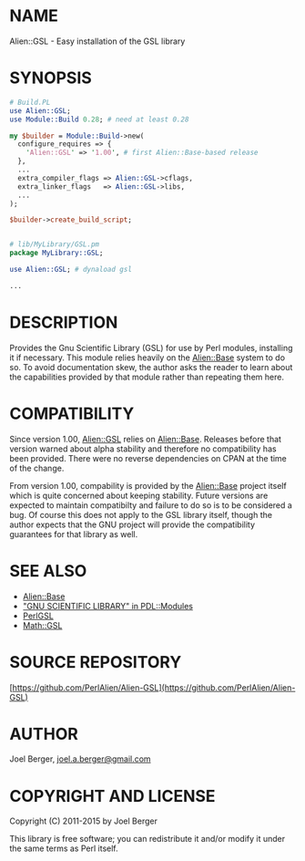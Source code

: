 # NAME

Alien::GSL - Easy installation of the GSL library

# SYNOPSIS

```perl
# Build.PL
use Alien::GSL;
use Module::Build 0.28; # need at least 0.28

my $builder = Module::Build->new(
  configure_requires => {
    'Alien::GSL' => '1.00', # first Alien::Base-based release
  },
  ...
  extra_compiler_flags => Alien::GSL->cflags,
  extra_linker_flags   => Alien::GSL->libs,
  ...
);

$builder->create_build_script;


# lib/MyLibrary/GSL.pm
package MyLibrary::GSL;

use Alien::GSL; # dynaload gsl

...
```

# DESCRIPTION

Provides the Gnu Scientific Library (GSL) for use by Perl modules, installing it if necessary.
This module relies heavily on the [Alien::Base](https://metacpan.org/pod/Alien%3A%3ABase) system to do so.
To avoid documentation skew, the author asks the reader to learn about the capabilities provided by that module rather than repeating them here.

# COMPATIBILITY

Since version 1.00, [Alien::GSL](https://metacpan.org/pod/Alien%3A%3AGSL) relies on [Alien::Base](https://metacpan.org/pod/Alien%3A%3ABase).
Releases before that version warned about alpha stability and therefore no compatibility has been provided.
There were no reverse dependencies on CPAN at the time of the change.

From version 1.00, compability is provided by the [Alien::Base](https://metacpan.org/pod/Alien%3A%3ABase) project itself which is quite concerned about keeping stability.
Future versions are expected to maintain compatibilty and failure to do so is to be considered a bug.
Of course this does not apply to the GSL library itself, though the author expects that the GNU project will provide the compatibility guarantees for that library as well.

# SEE ALSO

- [Alien::Base](https://metacpan.org/pod/Alien%3A%3ABase)
- ["GNU SCIENTIFIC LIBRARY" in PDL::Modules](https://metacpan.org/pod/PDL%3A%3AModules#GNU-SCIENTIFIC-LIBRARY)
- [PerlGSL](https://metacpan.org/pod/PerlGSL)
- [Math::GSL](https://metacpan.org/pod/Math%3A%3AGSL)

# SOURCE REPOSITORY

[https://github.com/PerlAlien/Alien-GSL](https://github.com/PerlAlien/Alien-GSL)

# AUTHOR

Joel Berger, <joel.a.berger@gmail.com>

# COPYRIGHT AND LICENSE

Copyright (C) 2011-2015 by Joel Berger

This library is free software; you can redistribute it and/or modify
it under the same terms as Perl itself.
